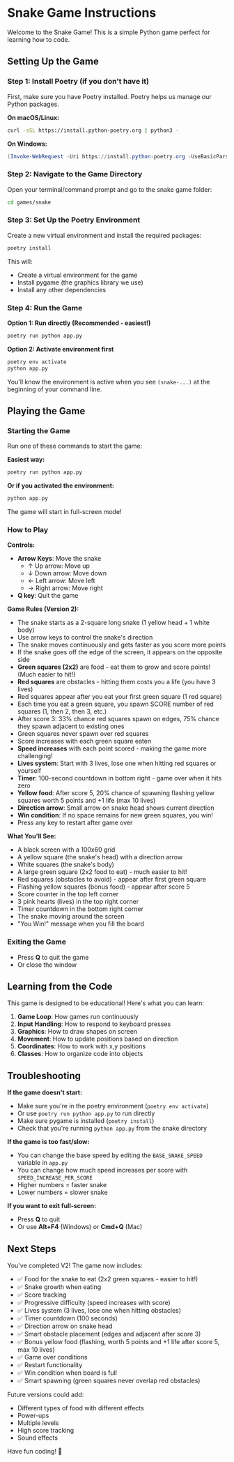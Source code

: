 # Snake Game Instructions

Welcome to the Snake Game! This is a simple Python game perfect for learning how to code.

## Setting Up the Game

### Step 1: Install Poetry (if you don't have it)
First, make sure you have Poetry installed. Poetry helps us manage our Python packages.

**On macOS/Linux:**
```bash
curl -sSL https://install.python-poetry.org | python3 -
```

**On Windows:**
```powershell
(Invoke-WebRequest -Uri https://install.python-poetry.org -UseBasicParsing).Content | py -
```

### Step 2: Navigate to the Game Directory
Open your terminal/command prompt and go to the snake game folder:
```bash
cd games/snake
```

### Step 3: Set Up the Poetry Environment
Create a new virtual environment and install the required packages:
```bash
poetry install
```

This will:
- Create a virtual environment for the game
- Install pygame (the graphics library we use)
- Install any other dependencies

### Step 4: Run the Game
**Option 1: Run directly (Recommended - easiest!)**
```bash
poetry run python app.py
```

**Option 2: Activate environment first**
```bash
poetry env activate
python app.py
```

You'll know the environment is active when you see `(snake-...)` at the beginning of your command line.

## Playing the Game

### Starting the Game
Run one of these commands to start the game:

**Easiest way:**
```bash
poetry run python app.py
```

**Or if you activated the environment:**
```bash
python app.py
```

The game will start in full-screen mode!

### How to Play

**Controls:**
- **Arrow Keys**: Move the snake
  - ↑ Up arrow: Move up
  - ↓ Down arrow: Move down
  - ← Left arrow: Move left
  - → Right arrow: Move right
- **Q key**: Quit the game

**Game Rules (Version 2):**
- The snake starts as a 2-square long snake (1 yellow head + 1 white body)
- Use arrow keys to control the snake's direction
- The snake moves continuously and gets faster as you score more points
- If the snake goes off the edge of the screen, it appears on the opposite side
- **Green squares (2x2)** are food - eat them to grow and score points! (Much easier to hit!)
- **Red squares** are obstacles - hitting them costs you a life (you have 3 lives)
- Red squares appear after you eat your first green square (1 red square)
- Each time you eat a green square, you spawn SCORE number of red squares (1, then 2, then 3, etc.)
- After score 3: 33% chance red squares spawn on edges, 75% chance they spawn adjacent to existing ones
- Green squares never spawn over red squares
- Score increases with each green square eaten
- **Speed increases** with each point scored - making the game more challenging!
- **Lives system**: Start with 3 lives, lose one when hitting red squares or yourself
- **Timer**: 100-second countdown in bottom right - game over when it hits zero
- **Yellow food**: After score 5, 20% chance of spawning flashing yellow squares worth 5 points and +1 life (max 10 lives)
- **Direction arrow**: Small arrow on snake head shows current direction
- **Win condition**: If no space remains for new green squares, you win!
- Press any key to restart after game over

**What You'll See:**
- A black screen with a 100x60 grid
- A yellow square (the snake's head) with a direction arrow
- White squares (the snake's body)
- A large green square (2x2 food to eat) - much easier to hit!
- Red squares (obstacles to avoid) - appear after first green square
- Flashing yellow squares (bonus food) - appear after score 5
- Score counter in the top left corner
- 3 pink hearts (lives) in the top right corner
- Timer countdown in the bottom right corner
- The snake moving around the screen
- "You Win!" message when you fill the board

### Exiting the Game
- Press **Q** to quit the game
- Or close the window

## Learning from the Code

This game is designed to be educational! Here's what you can learn:

1. **Game Loop**: How games run continuously
2. **Input Handling**: How to respond to keyboard presses
3. **Graphics**: How to draw shapes on screen
4. **Movement**: How to update positions based on direction
5. **Coordinates**: How to work with x,y positions
6. **Classes**: How to organize code into objects

## Troubleshooting

**If the game doesn't start:**
- Make sure you're in the poetry environment (`poetry env activate`)
- Or use `poetry run python app.py` to run directly
- Make sure pygame is installed (`poetry install`)
- Check that you're running `python app.py` from the snake directory

**If the game is too fast/slow:**
- You can change the base speed by editing the `BASE_SNAKE_SPEED` variable in `app.py`
- You can change how much speed increases per score with `SPEED_INCREASE_PER_SCORE`
- Higher numbers = faster snake
- Lower numbers = slower snake

**If you want to exit full-screen:**
- Press **Q** to quit
- Or use **Alt+F4** (Windows) or **Cmd+Q** (Mac)

## Next Steps

You've completed V2! The game now includes:
- ✅ Food for the snake to eat (2x2 green squares - easier to hit!)
- ✅ Snake growth when eating
- ✅ Score tracking
- ✅ Progressive difficulty (speed increases with score)
- ✅ Lives system (3 lives, lose one when hitting obstacles)
- ✅ Timer countdown (100 seconds)
- ✅ Direction arrow on snake head
- ✅ Smart obstacle placement (edges and adjacent after score 3)
- ✅ Bonus yellow food (flashing, worth 5 points and +1 life after score 5, max 10 lives)
- ✅ Game over conditions
- ✅ Restart functionality
- ✅ Win condition when board is full
- ✅ Smart spawning (green squares never overlap red obstacles)

Future versions could add:
- Different types of food with different effects
- Power-ups
- Multiple levels
- High score tracking
- Sound effects

Have fun coding! 🐍 